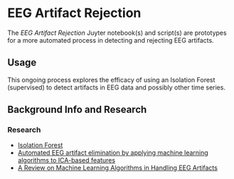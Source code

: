 # EEG Artifact Rejection

The *EEG Artifact Rejection* Juyter notebook(s) and script(s) are prototypes for a more automated process in detecting and rejecting EEG artifacts.

## Usage

This ongoing process explores the efficacy of using an Isolation Forest (supervised) to detect artifacts in EEG data and possibly other time series.

## Background Info and Research
### Research
  - [Isolation Forest](https://cs.nju.edu.cn/zhouzh/zhouzh.files/publication/icdm08b.pdf)
  - [Automated EEG artifact elimination by applying machine learning algorithms to ICA-based features](http://iopscience.iop.org/article/10.1088/1741-2552/aa69d1/meta)
  - [A Review on Machine Learning Algorithms in Handling EEG Artifacts](http://www.es.mdh.se/pdf_publications/3562.pdf)
